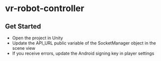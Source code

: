 # vr-robot-controller

## Get Started
- Open the project in Unity
- Update the API_URL public variable of the SocketManager object in the scene view
- If you receive errors, update the Android signing key in player settings
